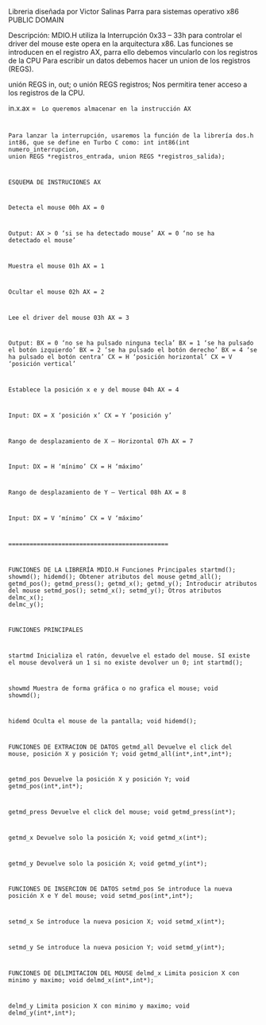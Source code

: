 Libreria diseñada por Victor Salinas Parra para sistemas operativo x86
PUBLIC DOMAIN


Descripción: MDIO.H utiliza la Interrupción 0x33 – 33h para controlar el driver del mouse este opera en la arquitectura x86.
Las funciones se introducen en el registro AX, parra ello debemos vincularlo con los registros de la CPU
Para escribir un datos debemos hacer un union de los registros (REGS).


unión REGS in, out;	 o	unión REGS registros;	Nos permitira tener acceso a los registros de la CPU.

in.x.ax = <code>		Lo queremos almacenar en la instrucción AX

Para lanzar la interrupción, usaremos la función de la librería dos.h int86, que se define en Turbo C como:
int int86(int numero_interrupcion, union REGS *registros_entrada, union REGS *registros_salida);


ESQUEMA DE INSTRUCIONES AX


Detecta el mouse
00h				AX = 0		

Output: 	AX > 0 ‘si se ha detectado mouse’
		AX = 0 ‘no se ha detectado el mouse’


Muestra el mouse
01h				AX = 1


Ocultar el mouse
02h				AX = 2


Lee el driver del mouse
03h				AX = 3

Output:
	BX = 0 ‘no se ha pulsado ninguna tecla’
	BX = 1 ‘se ha pulsado el botón izquierdo’
	BX = 2 ‘se ha pulsado el botón derecho’
	BX = 4 ‘se ha pulsado el botón centra’
        CX = H ‘posición horizontal’
	CX = V ‘posición vertical’


Establece la posición x e y del mouse
04h				AX = 4

Input:
	DX = X ‘posición x’
	CX = Y ‘posición y’


Rango de desplazamiento de X – Horizontal
07h				 AX = 7

Input:
	DX = H ‘mínimo’ 
	CX = H ‘máximo’
	
	
Rango de desplazamiento de Y – Vertical
08h				 AX = 8

Input:
	DX = V ‘mínimo’
	CX = V ‘máximo’

=============================================



FUNCIONES DE LA LIBRERÍA MDIO.H
	Funciones Principales
		startmd();
		showmd();
		hidemd();
	Obtener atributos del mouse
		getmd_all();
		getmd_pos();
		getmd_press();
		getmd_x();
		getmd_y();
	Introducir atributos del mouse
		setmd_pos();
		setmd_x();
		setmd_y();
	Otros atributos
		delmc_x();
		delmc_y();


FUNCIONES PRINCIPALES

startmd
Inicializa el ratón, devuelve el estado del mouse.
SI existe el mouse devolverá un 1 si no existe devolver un 0;
int startmd();

showmd
Muestra de forma gráfica o no grafica el mouse;
void showmd();

hidemd
Oculta el mouse de la pantalla;
void hidemd();


FUNCIONES DE EXTRACION DE DATOS
getmd_all
Devuelve el click del mouse, posición X y posición Y;
void getmd_all(int*,int*,int*);

getmd_pos
Devuelve la posición X y posición Y;
void getmd_pos(int*,int*);

getmd_press
Devuelve el click del mouse;
void getmd_press(int*);

getmd_x
Devuelve solo la posición X;
void getmd_x(int*);

getmd_y
Devuelve solo la posición X;
void getmd_y(int*);


FUNCIONES DE INSERCION DE DATOS
setmd_pos
Se introduce la nueva posición X e Y del mouse;
void setmd_pos(int*,int*);

setmd_x
Se introduce la nueva posicion X;
void setmd_x(int*);

setmd_y
Se introduce la nueva posicion Y;
void setmd_y(int*);


FUNCIONES DE DELIMITACION DEL MOUSE
delmd_x
Limita posicion X con minimo y maximo;
void delmd_x(int*,int*);

delmd_y
Limita posicion X con minimo y maximo;
void delmd_y(int*,int*);
